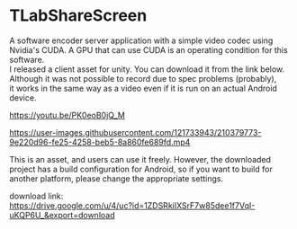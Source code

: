 # TLabShareScreen
A software encoder server application with a simple video codec using Nvidia's CUDA.
A GPU that can use CUDA is an operating condition for this software.  
I released a client asset for unity. You can download it from the link below.
Although it was not possible to record due to spec problems (probably),  
it works in the same way as a video even if it is run on an actual Android device.  


https://youtu.be/PK0eoB0jQ_M


https://user-images.githubusercontent.com/121733943/210379773-9e220d96-fe25-4258-beb5-8a860fe689fd.mp4


This is an asset, and users can use it freely.
However, the downloaded project has a build configuration for Android,
so if you want to build for another platform, please change the appropriate settings.

download link:  
https://drive.google.com/u/4/uc?id=1ZDSRkiIXSrF7w85dee1f7VqI-uKQP6U_&export=download
